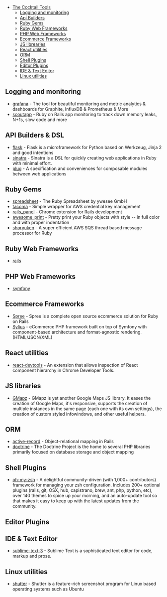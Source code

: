 * [The Cocktail Tools](#the-cocktail-tools)
  * [Logging and monitoring](#logging-and-monitoring)
  * [Api Builders](#api-builders)
  * [Ruby Gems](#ruby-gems)
  * [Ruby Web Frameworks](#ruby-web-frameworks)
  * [PHP Web Frameworks](#php-web-frameworks)
  * [Ecommerce Frameworks](#ecommerce-frameworks)
  * [JS librearies](#js-librearies)
  * [React utilities](#react-utilities)
  * [ORM](#orm)
  * [Shell Plugins](#shell-plugins)
  * [Editor Plugins](#editor-plugins)
  * [IDE & Text Editor](#ide-&-text-editor)
  * [Linux utilities](#linux-utilities)

## Logging and monitoring
  * [grafana](https://github.com/grafana/grafana) - The tool for beautiful monitoring and metric analytics & dashboards for Graphite, InfluxDB & Prometheus & More
  * [scoutapp](https://scoutapp.com/) - Ruby on Rails app monitoring to track down memory leaks, N+1s, slow code and more

## API Builders & DSL
  * [flask](http://flask.pocoo.org/) - Flask is a microframework for Python based on Werkzeug, Jinja 2 and good intentions
  * [sinatra](http://www.sinatrarb.com/) - Sinatra is a DSL for quickly creating web applications in Ruby with minimal effort.
  * [plug](https://github.com/elixir-lang/plug) - A specification and conveniences for composable modules between web applications

## Ruby Gems
  * [spreadsheet](https://github.com/zdavatz/spreadsheet) - The Ruby Spreadsheet by ywesee GmbH
  * [tacoma](https://github.com/pantulis/tacoma) - Simple wrapper for AWS credential key management
  * [rails_panel](https://github.com/dejan/rails_panel) - Chrome extension for Rails development
  * [awesome_print](https://github.com/awesome-print/awesome_print) - Pretty print your Ruby objects with style -- in full color and with proper indentation
  * [shoryuken](https://github.com/phstc/shoryuken) - A super efficient AWS SQS thread based message processor for Ruby

## Ruby Web Frameworks
  * [rails](http://rubyonrails.org/)

## PHP Web Frameworks
  * [symfony](http://symfony.es/)

## Ecommerce Frameworks
  * [Spree](https://github.com/spree/spree) - Spree is a complete open source ecommerce solution for Ruby on Rails
  * [Sylius](https://github.com/Sylius/Sylius) - eCommerce PHP framework built on top of Symfony with component-based architecture and format-agnostic rendering. (HTML/JSON/XML)

## React utilities
  * [react-devtools](https://github.com/facebook/react-devtools) - An extension that allows inspection of React component hierarchy in Chrome Developer Tools.

## JS libraries
  * [GMapz](https://github.com/carloscabo/gmapz) - GMapz is yet another Google Maps JS library. It eases the creation of Google Maps, it's responsive, supports the creation of multiple instances in the same page (each one with its own settings), the creation of custom styled infowindows, and other useful helpers.

## ORM
  * [active-record](https://github.com/rails/rails/tree/master/activerecord) - Object-relational mapping in Rails
  * [doctrine](http://www.doctrine-project.org/) - The Doctrine Project is the home to several PHP libraries primarily focused on database storage and object mapping

## Shell Plugins
  * [oh-my-zsh](https://github.com/robbyrussell/oh-my-zsh) - A delightful community-driven (with 1,000+ contributors) framework for managing your zsh configuration. Includes 200+ optional plugins (rails, git, OSX, hub, capistrano, brew, ant, php, python, etc), over 140 themes to spice up your morning, and an auto-update tool so that makes it easy to keep up with the latest updates from the community.

## Editor Plugins

## IDE & Text Editor
  * [sublime-text-3](https://www.sublimetext.com/3) - Sublime Text is a sophisticated text editor for code, markup and prose.

## Linux utilities
  * [shutter](http://shutter-project.org/) - Shutter is a feature-rich screenshot program for Linux based operating systems such as Ubuntu
